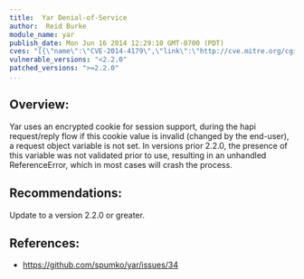 ```yaml
---
title:  Yar Denial-of-Service
author:  Reid Burke
module_name: yar
publish_date: Mon Jun 16 2014 12:29:10 GMT-0700 (PDT)
cves: "[{\"name\":\"CVE-2014-4179\",\"link\":\"http://cve.mitre.org/cgi-bin/cvename.cgi?name=CVE-2014-4179\"}]"
vulnerable_versions: "<2.2.0"
patched_versions: ">=2.2.0"
...
```


## Overview:
Yar uses an encrypted cookie for session support, during the hapi request/reply flow if this cookie value is invalid (changed by the end-user), a request object variable is not set. In versions prior 2.2.0, the presence of this variable was not validated prior to use, resulting in an unhandled ReferenceError, which in most cases will crash the process.

## Recommendations:
Update to a version 2.2.0 or greater.

## References:
- https://github.com/spumko/yar/issues/34
